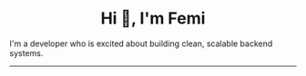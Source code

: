 <h1 align="center">Hi 🚀, I'm Femi</h1>
I'm a developer who is excited about building clean, scalable backend systems.

----
